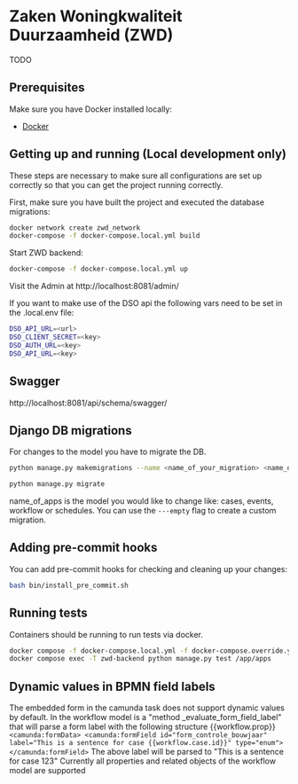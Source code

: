 # Zaken Woningkwaliteit Duurzaamheid (ZWD)
TODO

## Prerequisites

Make sure you have Docker installed locally:

- [Docker](https://docs.docker.com/docker-for-mac/install/)

## Getting up and running (Local development only)

These steps are necessary to make sure all configurations are set up correctly so that you can get the project running correctly.

First, make sure you have built the project and executed the database migrations:

```bash
docker network create zwd_network
docker-compose -f docker-compose.local.yml build
```

Start ZWD backend:

```bash
docker-compose -f docker-compose.local.yml up
```

Visit the Admin at http://localhost:8081/admin/


If you want to make use of the DSO api the following vars need to be set in the .local.env file:

```bash
DSO_API_URL=<url>
DSO_CLIENT_SECRET=<key>
DSO_AUTH_URL=<key>
DSO_API_URL=<key>
```



## Swagger

http://localhost:8081/api/schema/swagger/

## Django DB migrations

For changes to the model you have to migrate the DB.

```bash
python manage.py makemigrations --name <name_of_your_migration> <name_of_apps>

python manage.py migrate
```

name_of_apps is the model you would like to change like: cases, events, workflow or schedules.
You can use the `---empty` flag to create a custom migration.

## Adding pre-commit hooks

You can add pre-commit hooks for checking and cleaning up your changes:

```bash
bash bin/install_pre_commit.sh
```


## Running tests

Containers should be running to run tests via docker.
```bash
docker compose -f docker-compose.local.yml -f docker-compose.override.yml up -d
docker compose exec -T zwd-backend python manage.py test /app/apps
```

## Dynamic values in BPMN field labels
The embedded form in the camunda task does not support dynamic values by default.
In the workflow model is a "method _evaluate_form_field_label" that will parse a form label with the following structure {{workflow.prop}}
``
<camunda:formData>
    <camunda:formField id="form_controle_bouwjaar" label="This is a sentence for case {{workflow.case.id}}" type="enum">
</camunda:formField>
``
The above label will be parsed to "This is a sentence for case 123"
Currently all properties and related objects of the workflow model are supported
